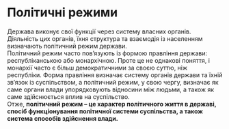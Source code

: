 # Політичні режими

Держава виконує свої функції через систему власних органів. Діяльність цих органів, їхня
структура та взаємодія із населенням визначають політичний режим держави.        
Політичний режим часто пов’язують із формою правління держави: республіканською або
монархічною. Проте це не однакові поняття, і монархії часто є більш демократичними за
своєю суттю, ніж республіки. Форма правління визначає систему органів держави та їхній
зв’язок із суспільством, а політичний режим, у свою чергу, визначає як саме органи влади
упорядковують відносини між людьми, а також як саме здійснюється вплив на
суспільство.        
Отже, <b>політичний режим – це характер політичного життя в державі, спосіб
функціонування політичної системи суспільства, а також система способів
здійснення влади.</b>